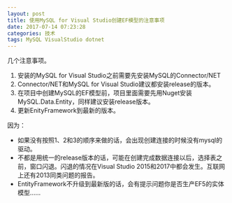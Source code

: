 ```yaml
---
layout: post
title: 使用MySQL for Visual Studio创建EF模型的注意事项
date: 2017-07-14 07:23:28
categories: 技术
tags: MySQL VisualStudio dotnet
---
```


几个注意事项。

1. 安装的MySQL for Visual Studio之前需要先安装MySQL的Connector/NET
2. Connector/NET和MySQL for Visual Studio建议都安装release的版本。
3. 在项目中创建MySQL的EF模型前，项目里面需要先用Nuget安装MySQL.Data.Entity，同样建议安装release版本。
4. 更新EnityFramework到最新的版本。

因为：

* 如果没有按照1、2和3的顺序来做的话，会出现创建连接的时候没有mysql的驱动。
* 不都是用统一的release版本的话，可能在创建完成数据连接以后，选择表之前，窗口闪退。闪退的情况在Visual Studio 2015和2017中都会发生。互联网上还有2013同类问题的报告。
* EntityFramework不升级到最新版的话，会有提示问题你是否生产EF5的实体模型……
